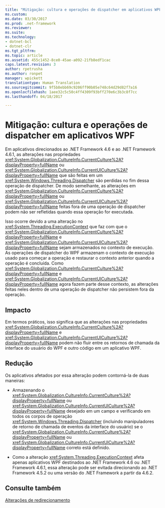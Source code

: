 ```yaml
---
title: "Mitigação: cultura e operações de dispatcher em aplicativos WPF | Microsoft Docs"
ms.custom: 
ms.date: 03/30/2017
ms.prod: .net-framework
ms.reviewer: 
ms.suite: 
ms.technology:
- dotnet-bcl
- dotnet-clr
ms.tgt_pltfrm: 
ms.topic: article
ms.assetid: 455c1452-8ce0-45ae-a092-21fb8edf1cac
caps.latest.revision: 3
author: rpetrusha
ms.author: ronpet
manager: wpickett
translationtype: Human Translation
ms.sourcegitcommit: 9f5b8ebb69c9206ff90b05e748c64d29d82f7a16
ms.openlocfilehash: 1aee32c5c50c4ff4309f93bff270e6c3b3c8f7cc
ms.lasthandoff: 04/18/2017

---
```

# <a name="mitigation-culture-and-dispatcher-operations-in-wpf-apps"></a>Mitigação: cultura e operações de dispatcher em aplicativos WPF
Em aplicativos direcionados ao .NET Framework 4.6 e ao .NET Framework 4.6.1, as alterações nas propriedades <xref:System.Globalization.CultureInfo.CurrentCulture%2A?displayProperty=fullName> ou <xref:System.Globalization.CultureInfo.CurrentUICulture%2A?displayProperty=fullName> que são feitas em um <xref:System.Windows.Threading.Dispatcher> são perdidas no fim dessa operação de dispatcher. De modo semelhante, as alterações em <xref:System.Globalization.CultureInfo.CurrentCulture%2A?displayProperty=fullName> ou <xref:System.Globalization.CultureInfo.CurrentUICulture%2A?displayProperty=fullName> feitas fora de uma operação de dispatcher podem não ser refletidas quando essa operação for executada.  
  
 Isso ocorre devido a uma alteração no <xref:System.Threading.ExecutionContext> que faz com que o <xref:System.Globalization.CultureInfo.CurrentCulture%2A?displayProperty=fullName> e <xref:System.Globalization.CultureInfo.CurrentUICulture%2A?displayProperty=fullName> sejam armazenados no contexto de execução. As operações de dispatcher do WPF armazenam o contexto de execução usado para começar a operação e restaurar o contexto anterior quando a operação é concluída. Como <xref:System.Globalization.CultureInfo.CurrentCulture%2A?displayProperty=fullName> e <xref:System.Globalization.CultureInfo.CurrentUICulture%2A?displayProperty=fullName> agora fazem parte desse contexto, as alterações feitas neles dentro de uma operação de dispatcher não persistem fora da operação.  
  
## <a name="impact"></a>Impacto  
 Em termos práticos, isso significa que as alterações nas propriedades <xref:System.Globalization.CultureInfo.CurrentCulture%2A?displayProperty=fullName> e <xref:System.Globalization.CultureInfo.CurrentUICulture%2A?displayProperty=fullName> podem não fluir entre os retornos de chamada da interface do usuário do WPF e outro código em um aplicativo WPF.  
  
## <a name="mitigation"></a>Redução  
 Os aplicativos afetados por essa alteração podem contorná-la de duas maneiras:  
  
-   Armazenando o <xref:System.Globalization.CultureInfo.CurrentCulture%2A?displayProperty=fullName> ou <xref:System.Globalization.CultureInfo.CurrentUICulture%2A?displayProperty=fullName> desejado em um campo e verificando em todos os corpos de operação <xref:System.Windows.Threading.Dispatcher> (incluindo manipuladores de retorno de chamada de eventos da interface do usuário) se o <xref:System.Globalization.CultureInfo.CurrentCulture%2A?displayProperty=fullName> ou <xref:System.Globalization.CultureInfo.CurrentUICulture%2A?displayProperty=fullName> correto está definido.  
  
-   Como a alteração <xref:System.Threading.ExecutionContext> afeta apenas aplicativos WPF destinados ao .NET Framework 4.6 ou .NET Framework 4.6.1, essa alteração pode ser evitada direcionando ao .NET Framework 4.5.2 ou uma versão do .NET Framework a partir da 4.6.2.  
  
## <a name="see-also"></a>Consulte também  
 [Alterações de redirecionamento](../../../docs/framework/migration-guide/retargeting-changes-in-the-net-framework-4-6.md)
